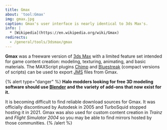```yaml
---
title: Gmax
about: 'tool:Gmax'
img: gmax.jpg
caption: Gmax's user interface is nearly identical to 3ds Max's.
info: |
  * [Wikipedia](https://en.wikipedia.org/wiki/Gmax)
redirects:
  - /general/tools/3dsmax/gmax
---
```

**Gmax** was a freeware version of [3ds Max](~3dsmax) with a limited feature set intended for game content creation: modeling, texturing, animating, and basic materials. The MAXScript plugins [Chimp](~) and [Bluestreak](~) (compact versions of scripts) can be used to export [JMS](~) files from Gmax.

{% alert type="danger" %}
**Halo modders looking for free 3D modeling software should use [Blender](~) and the variety of add-ons that now exist for it.**

It is becoming difficult to find reliable download sources for Gmax. It was officially discontinued by Autodesk in 2005 and TurboSquid stopped hosting it in 2021. Gmax was also used for custom content creation in _Trainz_ and _Flight Simulator 2004_ so you may be able to find mirrors hosted by those communities.
{% /alert %}
